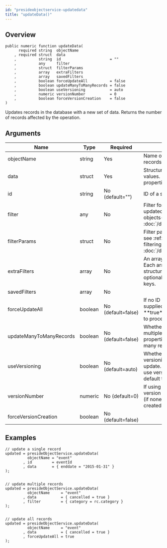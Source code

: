 ```yaml
---
id: "presideobjectservice-updatedata"
title: "updateData()"
---
```



## Overview




```luceescript
public numeric function updateData(
      required string  objectName             
    , required struct  data                   
    ,          string  id                      = ""
    ,          any     filter                 
    ,          struct  filterParams           
    ,          array   extraFilters           
    ,          array   savedFilters           
    ,          boolean forceUpdateAll          = false
    ,          boolean updateManyToManyRecords = false
    ,          boolean useVersioning           = auto
    ,          numeric versionNumber           = 0
    ,          boolean forceVersionCreation    = false
)
```

Updates records in the database with a new set of data. Returns the number of records affected by the operation.


## Arguments


<div class="table-responsive"><table class="table"><thead><tr><th>Name</th><th>Type</th><th>Required</th><th>Description</th></tr></thead><tbody><tr><td>objectName</td><td>string</td><td>Yes</td><td>Name of the object who's records you want to update</td></tr><tr><td>data</td><td>struct</td><td>Yes</td><td>Structure of data containing new values. Keys should map to properties on the object.</td></tr><tr><td>id</td><td>string</td><td>No (default="")</td><td>ID of a single record to update</td></tr><tr><td>filter</td><td>any</td><td>No</td><td>Filter for which records are updated, see :ref:`preside-objects-filtering-data` in :doc:`/devguides/presideobjects`</td></tr><tr><td>filterParams</td><td>struct</td><td>No</td><td>Filter params for plain SQL filter, see :ref:`preside-objects-filtering-data` in :doc:`/devguides/presideobjects`</td></tr><tr><td>extraFilters</td><td>array</td><td>No</td><td>An array of extra sets of filters. Each array should contain a structure with :code:`filter` and optional `code:`filterParams` keys.</td></tr><tr><td>savedFilters</td><td>array</td><td>No</td><td></td></tr><tr><td>forceUpdateAll</td><td>boolean</td><td>No (default=false)</td><td>If no ID and no filters are supplied, this must be set to **true** in order for the update to process</td></tr><tr><td>updateManyToManyRecords</td><td>boolean</td><td>No (default=false)</td><td>Whether or not to update multiple relationship records for properties that have a many-to-many relationship</td></tr><tr><td>useVersioning</td><td>boolean</td><td>No (default=auto)</td><td>Whether or not to use the versioning system with the update. If the object is setup to use versioning (default), this will default to true.</td></tr><tr><td>versionNumber</td><td>numeric</td><td>No (default=0)</td><td>If using versioning, specify a version number to save against (if none specified, one will be created automatically)</td></tr><tr><td>forceVersionCreation</td><td>boolean</td><td>No (default=false)</td><td></td></tr></tbody></table></div>


## Examples


```luceescript
// update a single record
updated = presideObjectService.updateData(
          objectName = "event"
        , id         = eventId
        , data       = { enddate = "2015-01-31" }
);


// update multiple records
updated = presideObjectService.updateData(
          objectName     = "event"
        , data           = { cancelled = true }
        , filter         = { category = rc.category }
);


// update all records
updated = presideObjectService.updateData(
          objectName     = "event"
        , data           = { cancelled = true }
        , forceUpdateAll = true
);
```